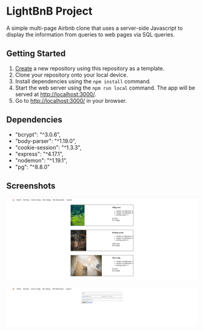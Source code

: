 # LightBnB Project

A simple multi-page Airbnb clone that uses a server-side Javascript to display the information from queries to web pages via SQL queries.

## Getting Started

1. [Create](https://docs.github.com/en/repositories/creating-and-managing-repositories/creating-a-repository-from-a-template) a new repository using this repository as a template.
2. Clone your repository onto your local device.
3. Install dependencies using the `npm install` command.
3. Start the web server using the `npm run local` command. The app will be served at <http://localhost:3000/>.
4. Go to <http://localhost:3000/> in your browser.

## Dependencies

- "bcrypt": "^3.0.6",
- "body-parser": "^1.19.0",
- "cookie-session": "^1.3.3",
- "express": "^4.17.1",
- "nodemon": "^1.19.1",
- "pg": "^8.8.0"

## Screenshots

!["LightBnB Home Page"](/docs/LightBnB_home.png)

!["LightBnB Search Page"](/docs/LightBnB_search.png)